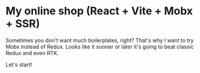 # My online shop (React + Vite + Mobx + SSR)

Sometimes you don't want much boilerplates, right? That's why I want to try Mobx instead of Redux. Looks like it sooner or later it's going to beat classic Redux and even RTK.

Let's start!
